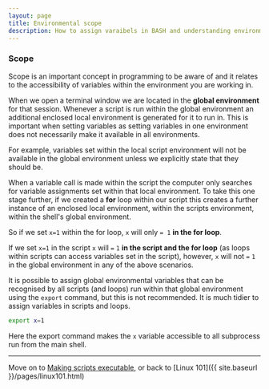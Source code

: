 ```yaml
---
layout: page
title: Environmental scope
description: How to assign varaibels in BASH and understanding environmental scope
---
```


### Scope

Scope is an important concept in programming to be aware of and it relates to the accessibility of variables within the 
environment you are working in. 

When we open a terminal window we are located in the **global environment** for that session. Whenever a script is run within the global 
environment an additional enclosed local environment is generated for it to run in. This is important when setting variables
as setting variables in one environment does not necessarily make it available in all environments. 

For example, variables set within the local script environment will not be available in the global environment unless we explicitly 
state that they should be.

When a variable call is made within the script the computer only searches for variable assignments set within that 
local environment. To take this one stage further, if we created a **for** loop within our script this creates a further instance of 
an enclosed local environment, within the scripts environment, within the shell's global environment.

So if we set `x=1` within the for loop,	`x` will only `= 1` **in the for loop**.            

If we set `x=1` in the script `x` will `=` `1` **in the script and the for loop** (as loops within scripts can access variables
set in the script), however, `x` will not `=` `1` in the global environment in any of the above	scenarios.

It is possible to assign global environmental variables that can be recognised by all scripts (and loops) run within that global
environment using the `export` command, but this is not recommended. It is much tidier to assign variables in scripts and loops.

~~~bash
export x=1
~~~

Here the export command makes the `x` variable accessible to all subprocess run from the main shell.

***

Move on to [Making scripts executable](/SRA-to-Peak/pages/make_script_executable.html), or back 
to [Linux 101]({{ site.baseurl }}/pages/linux101.html)
